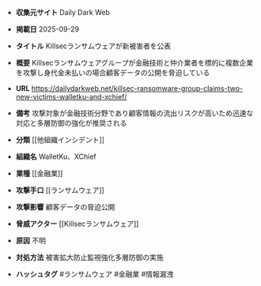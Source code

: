 - **収集元サイト**
Daily Dark Web

- **掲載日**
2025-09-29

- **タイトル**
Killsecランサムウェアが新被害者を公表

- **概要**
Killsecランサムウェアグループが金融技術と仲介業者を標的に複数企業を攻撃し身代金未払いの場合顧客データの公開を脅迫している

- **URL**
https://dailydarkweb.net/killsec-ransomware-group-claims-two-new-victims-walletku-and-xchief/

- **備考**
攻撃対象が金融技術分野であり顧客情報の流出リスクが高いため迅速な対応と多層防御の強化が推奨される

- **分類**
[[他組織インシデント]]

- **組織名**
WalletKu、XChief

- **業種**
[[金融業]]

- **攻撃手口**
[[ランサムウェア]]

- **攻撃影響**
顧客データの脅迫公開

- **脅威アクター**
[[Killsecランサムウェア]]

- **原因**
不明

- **対処方法**
被害拡大防止監視強化多層防御の実施

- **ハッシュタグ**
#ランサムウェア #金融業 #情報漏洩
